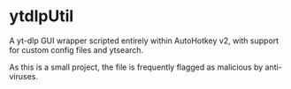 # ytdlpUtil
A yt-dlp GUI wrapper scripted entirely within AutoHotkey v2, with support for custom config files and ytsearch.

As this is a small project, the file is frequently flagged as malicious by anti-viruses.
